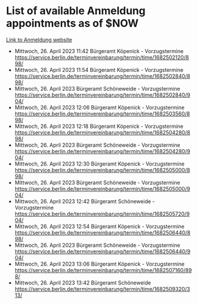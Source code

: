 # List of available Anmeldung appointments as of $NOW
[Link to Anmeldung website](https://service.berlin.de/terminvereinbarung/termin/tag.php?termin=1&anliegen[]=120686&dienstleisterlist=122210,122217,327316,122219,327312,122227,327314,122231,327346,122243,327348,122254,122252,329742,122260,329745,122262,329748,122271,327278,122273,327274,122277,327276,330436,122280,327294,122282,327290,122284,327292,122291,327270,122285,327266,122286,327264,122296,327268,150230,329760,122297,327286,122294,327284,122312,329763,122314,329775,122304,327330,122311,327334,122309,327332,317869,122281,327352,122279,329772,122283,122276,327324,122274,327326,122267,329766,122246,327318,122251,327320,122257,327322,122208,327298,122226,327300&herkunft=http%3A%2F%2Fservice.berlin.de%2Fdienstleistung%2F120686%2F)
- Mittwoch, 26. April 2023 11:42 Bürgeramt Köpenick - Vorzugstermine https://service.berlin.de/terminvereinbarung/termin/time/1682502120/898/
- Mittwoch, 26. April 2023 11:54 Bürgeramt Köpenick - Vorzugstermine https://service.berlin.de/terminvereinbarung/termin/time/1682502840/898/
- Mittwoch, 26. April 2023  Bürgeramt Schöneweide - Vorzugstermine https://service.berlin.de/terminvereinbarung/termin/time/1682502840/904/
- Mittwoch, 26. April 2023 12:06 Bürgeramt Köpenick - Vorzugstermine https://service.berlin.de/terminvereinbarung/termin/time/1682503560/898/
- Mittwoch, 26. April 2023 12:18 Bürgeramt Köpenick - Vorzugstermine https://service.berlin.de/terminvereinbarung/termin/time/1682504280/898/
- Mittwoch, 26. April 2023  Bürgeramt Schöneweide - Vorzugstermine https://service.berlin.de/terminvereinbarung/termin/time/1682504280/904/
- Mittwoch, 26. April 2023 12:30 Bürgeramt Köpenick - Vorzugstermine https://service.berlin.de/terminvereinbarung/termin/time/1682505000/898/
- Mittwoch, 26. April 2023  Bürgeramt Schöneweide - Vorzugstermine https://service.berlin.de/terminvereinbarung/termin/time/1682505000/904/
- Mittwoch, 26. April 2023 12:42 Bürgeramt Schöneweide - Vorzugstermine https://service.berlin.de/terminvereinbarung/termin/time/1682505720/904/
- Mittwoch, 26. April 2023 12:54 Bürgeramt Köpenick - Vorzugstermine https://service.berlin.de/terminvereinbarung/termin/time/1682506440/898/
- Mittwoch, 26. April 2023  Bürgeramt Schöneweide - Vorzugstermine https://service.berlin.de/terminvereinbarung/termin/time/1682506440/904/
- Mittwoch, 26. April 2023 13:06 Bürgeramt Köpenick - Vorzugstermine https://service.berlin.de/terminvereinbarung/termin/time/1682507160/898/
- Mittwoch, 26. April 2023 13:42 Bürgeramt Schöneweide https://service.berlin.de/terminvereinbarung/termin/time/1682509320/313/
